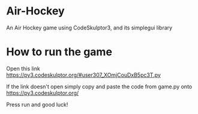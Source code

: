 # Air-Hockey
An Air Hockey game  using CodeSkulptor3, and its simplegui library
# How to run the game
Open this link https://py3.codeskulptor.org/#user307_XOmjCouDxB5pc3T.py

If the link doesn't open simply copy and paste the code from game.py onto https://py3.codeskulptor.org/ 

Press run and good luck!

